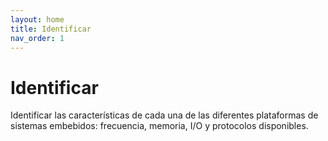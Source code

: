 ```yaml
---
layout: home
title: Identificar
nav_order: 1
---
```


# Identificar

Identificar las características de cada una de las diferentes
plataformas de sistemas embebidos: frecuencia, memoria, I/O y
protocolos disponibles.